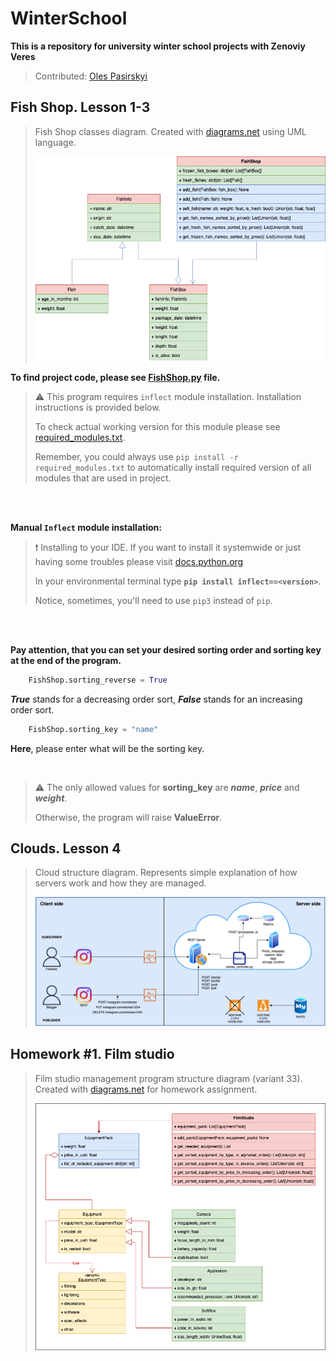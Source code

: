 # WinterSchool
**This is a repository for university winter school projects with Zenoviy Veres**

> Contributed: [Oles Pasirskyi](https://github.com/wertylu)
## Fish Shop. Lesson 1-3

> Fish Shop classes diagram. Created with [diagrams.net](https://www.diagrams.net/) using UML language.
>
>![](FishShop.drawio.png)

**To find project code, please see [FishShop.py](FishShop.py) file.**
> :warning: This program requires ```inflect``` module installation. Installation instructions is provided below.
> 
> To check actual working version for this module please see [required_modules.txt](required_modules.txt).
> 
> Remember, you could always use ```pip install -r required_modules.txt``` to automatically install required version of all modules that are used in project.

<br /> 
<br /> 

**Manual ```Inflect``` module installation:**
> :exclamation: Installing to your IDE. If you want to install it systemwide or just having some troubles please visit [docs.python.org](https://docs.python.org/3/installing/index.html)
>
> 
> In your environmental terminal type **```pip install inflect==<version>```**.
> 
> Notice, sometimes, you'll need to use ```pip3``` instead of ```pip```.


<br /> 
<br /> 

**Pay attention, that you can set your desired sorting order and sorting key at the end of the program.**
``` python
    FishShop.sorting_reverse = True 
```
_**True**_ stands for a decreasing order sort, _**False**_ stands for an increasing order sort.
``` python
    FishShop.sorting_key = "name" 
```
**Here**, please enter what will be the sorting key.

<br /> 

> :warning: The only allowed values for **sorting_key** are **_name_**, **_price_** and **_weight_**. 
> 
> Otherwise, the program will raise **ValueError**.

## Clouds. Lesson 4

> Cloud structure diagram. Represents simple explanation of how servers work and how they are managed.
>
>![](Cloud.drawio.png)

## Homework #1. Film studio
> Film studio management program structure diagram (variant 33). Created with [diagrams.net](https://www.diagrams.net/) for homework assignment.
>
>![](https://github.com/andylvua/WinterSchool/blob/f87aefc497b74da83c06924f9b4cd7c3a6a3c11c/HomeWork%20%231/HomeWork.drawio.png)
